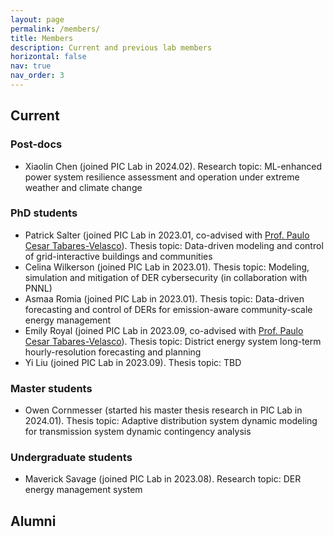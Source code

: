 ```yaml
---
layout: page
permalink: /members/
title: Members
description: Current and previous lab members
horizontal: false
nav: true
nav_order: 3
---
```


## Current

### Post-docs
- Xiaolin Chen (joined PIC Lab in 2024.02). Research topic: ML-enhanced power system resilience assessment and operation under extreme weather and climate change

### PhD students
- Patrick Salter (joined PIC Lab in 2023.01, co-advised with [Prof. Paulo Cesar Tabares-Velasco](https://mechanical.mines.edu/project/tabares-velasco-paulo-cesar/)). Thesis topic: Data-driven modeling and control of grid-interactive buildings and communities 
- Celina Wilkerson (joined PIC Lab in 2023.01). Thesis topic: Modeling, simulation and mitigation of DER cybersecurity (in collaboration with PNNL) 
- Asmaa Romia (joined PIC Lab in 2023.01). Thesis topic: Data-driven forecasting and control of DERs for emission-aware community-scale energy management
- Emily Royal (joined PIC Lab in 2023.09, co-advised with [Prof. Paulo Cesar Tabares-Velasco](https://mechanical.mines.edu/project/tabares-velasco-paulo-cesar/)). Thesis topic: District energy system long-term hourly-resolution forecasting and planning
- Yi Liu (joined PIC Lab in 2023.09). Thesis topic: TBD

### Master students
- Owen Cornmesser (started his master thesis research in PIC Lab in 2024.01). Thesis topic: Adaptive distribution system dynamic modeling for transmission system dynamic contingency analysis

### Undergraduate students
- Maverick Savage (joined PIC Lab in 2023.08). Research topic: DER energy management system 

## Alumni

